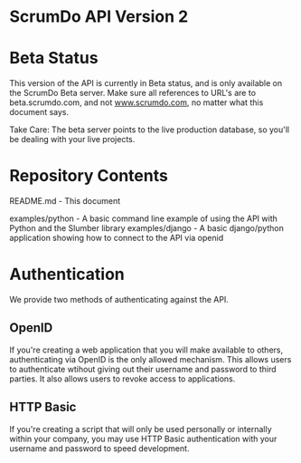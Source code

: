 ScrumDo API Version 2
=====================

Beta Status
===========

This version of the API is currently in Beta status, and is only available on the ScrumDo Beta server.  Make sure all references to URL's are to beta.scrumdo.com, and not www.scrumdo.com, no matter what this document says.  

Take Care: The beta server points to the live production database, so you'll be dealing with your live projects.


Repository Contents
===================

README.md - This document

examples/python - A basic command line example of using the API with Python and the Slumber library
examples/django - A basic django/python application showing how to connect to the API via openid



Authentication
==============

We provide two methods of authenticating against the API.


OpenID
------

If you're creating a web application that you will make available to others, authenticating via OpenID is the only allowed mechanism.  This allows users to authenticate wtihout giving out their username and password to third parties.  It also allows users to revoke access to applications.

HTTP Basic
----------
If you're creating a script that will only be used personally or internally within your company, you may use HTTP Basic authentication with your username and password to speed development.